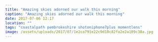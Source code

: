 ```yaml
---
title: "Amazing skies adorned our walk this morning"
caption: "Amazing skies adorned our walk this morning"
date: 2017-07-06 12:17
location: ""
tags: "coastalpath pembrokeshire shotoniphone7plus momentlens"
image: /assets/uploads/2017/07/1e2ca791e22c9d18c82fa2e2a189c38a.jpg
---
```

